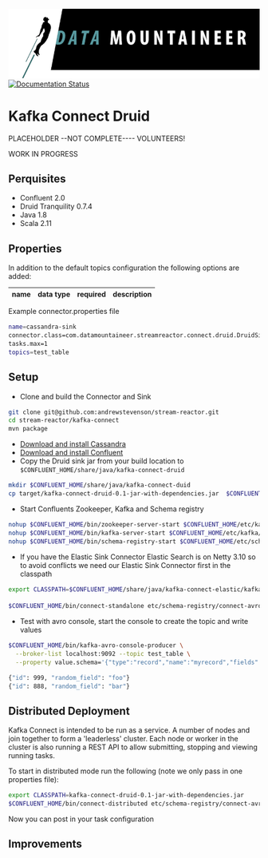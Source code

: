 ![](../images/DM-logo.jpg)
[![Documentation Status](https://readthedocs.org/projects/streamreactor/badge/?version=latest)](http://streamreactor.readthedocs.io/en/latest/druid.html#kafka-connect-druid)


# Kafka Connect Druid

PLACEHOLDER --NOT COMPLETE---- VOLUNTEERS!

WORK IN PROGRESS

## Perquisites

* Confluent 2.0
* Druid Tranquility 0.7.4
* Java 1.8 
* Scala 2.11

## Properties

In addition to the default topics configuration the following options are added:

name | data type | required | description
-----|-----------|----------|------------


Example connector.properties file

```bash 
name=cassandra-sink
connector.class=com.datamountaineer.streamreactor.connect.druid.DruidSinkConnector
tasks.max=1
topics=test_table
```


## Setup

* Clone and build the Connector and Sink

```bash
git clone git@github.com:andrewstevenson/stream-reactor.git
cd stream-reactor/kafka-connect
mvn package
```

* [Download and install Cassandra](http://cassandra.apache.org/)
* [Download and install Confluent](http://www.confluent.io/)
* Copy the Druid sink jar from your build location to `$CONFLUENT_HOME/share/java/kafka-connect-druid`

```bash
mkdir $CONFLUENT_HOME/share/java/kafka-connect-duid
cp target/kafka-connect-druid-0.1-jar-with-dependencies.jar  $CONFLUENT_HOME/share/java/kafka-connect-druid/
```
    

    
* Start Confluents Zookeeper, Kafka and Schema registry

```bash
nohup $CONFLUENT_HOME/bin/zookeeper-server-start $CONFLUENT_HOME/etc/kafka/zookeeper.properties &
nohup $CONFLUENT_HOME/bin/kafka-server-start $CONFLUENT_HOME/etc/kafka/server.properties &
nohup $CONFLUENT_HOME/bin/schema-registry-start $CONFLUENT_HOME/etc/schema-registry/schema-registry.properties &"
```
    


* If you have the Elastic Sink Connector
Elastic Search is on Netty 3.10 so to avoid conflicts we need our Elastic Sink Connector first in the classpath

```bash
export CLASSPATH=$CONFLUENT_HOME/share/java/kafka-connect-elastic/kafka-connect-elastic-0.1-jar-with-dependencies.jar;export CLASSPATH=$CONFLUENT_HOME/share/java/kafka-connect-cassandra/kafka-connect-cassandra-0.1-jar-with-dependencies.jar

$CONFLUENT_HOME/bin/connect-standalone etc/schema-registry/connect-avro-standalone.properties etc/kafka-connect-cassandra/cassandra.properties
```

* Test with avro console, start the console to create the topic and write values

```bash
$CONFLUENT_HOME/bin/kafka-avro-console-producer \
  --broker-list localhost:9092 --topic test_table \
  --property value.schema='{"type":"record","name":"myrecord","fields":[{"name":"id","type":"int"}, {"name":"random_field", "type": "string"}]}'
```

```bash
{"id": 999, "random_field": "foo"}
{"id": 888, "random_field": "bar"}
```
    


## Distributed Deployment
    
Kafka Connect is intended to be run as a service. A number of nodes and join together to form a 'leaderless' cluster. Each node or worker in
the cluster is also running a REST API to allow submitting, stopping and viewing running tasks.

To start in distributed mode run the following (note we only pass in one properties file):

```bash
export CLASSPATH=kafka-connect-druid-0.1-jar-with-dependencies.jar
$CONFLUENT_HOME/bin/connect-distributed etc/schema-registry/connect-avro-distributed.properties
```


Now you can post in your task configuration

## Improvements
